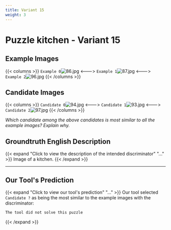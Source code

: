```yaml
---
title: Variant 15
weight: 3
---
```


# Puzzle kitchen - Variant 15

## Example Images
{{< columns >}}
`Example 0`![86.jpg](/natscene_data/images/86.jpg)
<--->
`Example 1`![87.jpg](/natscene_data/images/87.jpg)
<--->
`Example 2`![96.jpg](/natscene_data/images/96.jpg)
{{< /columns >}}

## Candidate Images
{{< columns >}}
`Candidate 0`![94.jpg](/natscene_data/images/94.jpg)
<--->
`Candidate 1`![93.jpg](/natscene_data/images/93.jpg)
<--->
`Candidate 2`![97.jpg](/natscene_data/images/97.jpg)
{{< /columns >}}

*Which candidate among the above candidates is most similar to all the example images? Explain why.*

## Groundtruth English Description

{{< expand "Click to view the description of the intended discriminator" "..." >}}
Image of a kitchen.
{{< /expand >}}

---



## Our Tool's Prediction

{{< expand "Click to view our tool's prediction" "..." >}}
Our tool selected `Candidate ?` as being the most similar to the example images with the discriminator:
```plaintext
The tool did not solve this puzzle
```
{{< /expand >}}
